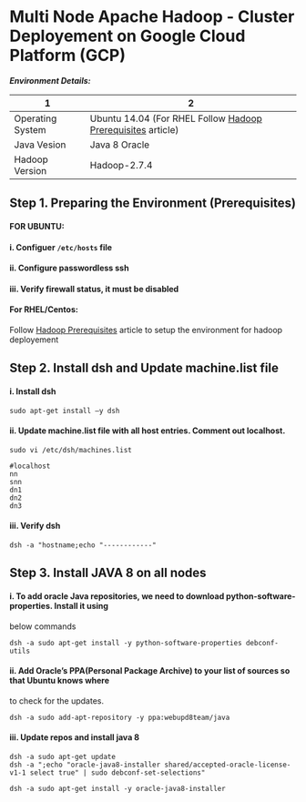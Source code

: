 # Multi Node Apache Hadoop - Cluster Deployement on Google Cloud Platform (GCP)

___Environment Details:___

1 | 2
------------- | -------------
Operating System | Ubuntu 14.04 (For RHEL Follow [Hadoop Prerequisites](https://github.com/dabsterindia/LABs/blob/master/Cluster%20Deployements/Hadoop_Prerequisites.md "Hadoop Prerequisites") article)
Java Vesion | Java 8 Oracle
Hadoop Version | Hadoop-2.7.4

## Step 1. Preparing the Environment (Prerequisites)
#### FOR UBUNTU:
#### i. Configuer `/etc/hosts` file
#### ii. Configure passwordless ssh
#### iii. Verify firewall status, it must be disabled

#### For RHEL/Centos:
Follow [Hadoop Prerequisites](https://github.com/dabsterindia/LABs/blob/master/Cluster%20Deployements/Hadoop_Prerequisites.md "Hadoop Prerequisites") article to setup the environment for hadoop deployement


## Step 2. Install dsh and Update machine.list file
#### i. Install dsh

`sudo apt-get install –y dsh`

#### ii. Update machine.list file with all host entries. Comment out localhost.

`sudo vi /etc/dsh/machines.list`

```
#localhost
nn
snn
dn1
dn2
dn3
```

#### iii. Verify dsh

`dsh -a "hostname;echo "------------"`

## Step 3. Install JAVA 8 on all nodes

#### i. To add oracle Java repositories, we need to download python-software-properties. Install it using
below commands

`dsh -a sudo apt-get install -y python-software-properties debconf-utils`

#### ii. Add Oracle’s PPA(Personal Package Archive) to your list of sources so that Ubuntu knows where
to check for the updates.

`dsh -a sudo add-apt-repository -y ppa:webupd8team/java`

#### iii. Update repos and install java 8

```
dsh -a sudo apt-get update
dsh -a ";echo "oracle-java8-installer shared/accepted-oracle-license-v1-1 select true" | sudo debconf-set-selections"
```

`dsh -a sudo apt-get install -y oracle-java8-installer`









